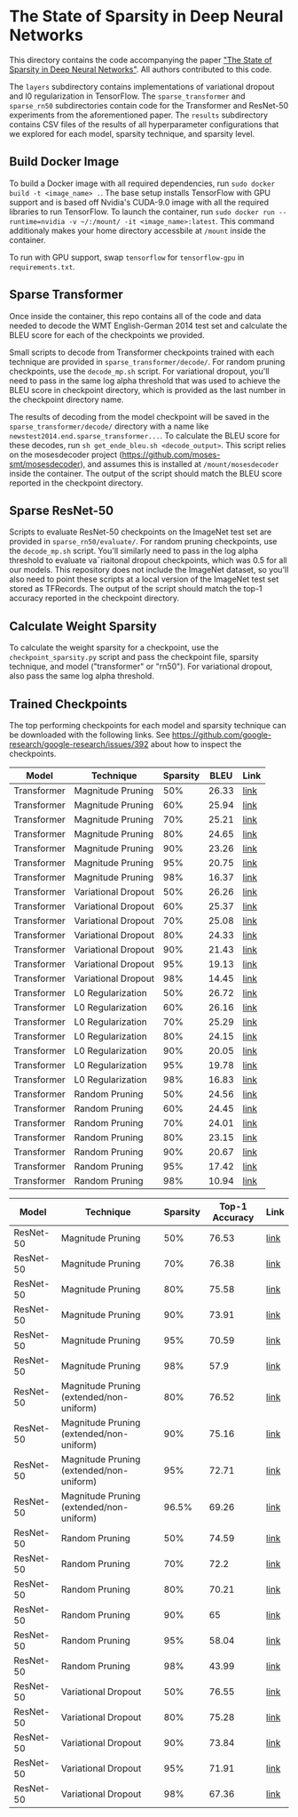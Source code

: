 # The State of Sparsity in Deep Neural Networks

This directory contains the code accompanying the paper ["The State of Sparsity in Deep Neural Networks"](https://arxiv.org/abs/1902.09574). All authors contributed to this code.

The `layers` subdirectory contains implementations of variational dropout and l0 regularization in TensorFlow. The `sparse_transformer` and `sparse_rn50` subdirectories contain code for the Transformer and ResNet-50 experiments from the aforementioned paper. The `results` subdirectory contains CSV files of the results of all hyperparameter configurations that we explored for each model, sparsity technique, and sparsity level.

## Build Docker Image

To build a Docker image with all required dependencies, run `sudo docker build -t <image_name> .`. The base setup installs TensorFlow with GPU support and is based off Nvidia's CUDA-9.0 image with all the required libraries to run TensorFlow. To launch the container, run `sudo docker run --runtime=nvidia -v ~/:/mount/ -it <image_name>:latest`. This command additionaly makes your home directory accessbile at `/mount` inside the container.

To run with GPU support, swap `tensorflow` for `tensorflow-gpu` in `requirements.txt`.

## Sparse Transformer

Once inside the container, this repo contains all of the code and data needed to decode the WMT English-German 2014 test set and calculate the BLEU score for each of the checkpoints we provided.

Small scripts to decode from Transformer checkpoints trained with each technique are provided in `sparse_transformer/decode/`. For random pruning checkpoints, use the `decode_mp.sh` script. For variational dropout, you'll need to pass in the same log alpha threshold that was used to achieve the BLEU score in checkpoint directory, which is provided as the last number in the checkpoint directory name.

The results of decoding from the model checkpoint will be saved in the `sparse_transformer/decode/` directory with a name like `newstest2014.end.sparse_transformer...`. To calculate the BLEU score for these decodes, run `sh get_ende_bleu.sh <decode_output>`. This script relies on the mosesdecoder project (https://github.com/moses-smt/mosesdecoder), and assumes this is installed at `/mount/mosesdecoder` inside the container. The output of the script should match the BLEU score reported in the checkpoint directory.

## Sparse ResNet-50

Scripts to evaluate ResNet-50 checkpoints on the ImageNet test set are provided in `sparse_rn50/evaluate/`. For random pruning checkpoints, use the `decode_mp.sh` script. You'll similarly need to pass in the log alpha threshold to evaluate va¯riaitonal dropout checkpoints, which was 0.5 for all our models. This repository does not include the ImageNet dataset, so you'll also need to point these scripts at a local version of the ImageNet test set stored as TFRecords. The output of the script should match the top-1 accuracy reported in the checkpoint directory.

## Calculate Weight Sparsity

To calculate the weight sparsity for a checkpoint, use the `checkpoint_sparsity.py` script and pass the checkpoint file, sparsity technique, and model ("transformer" or "rn50"). For variational dropout, also pass the same log alpha threshold.

## Trained Checkpoints

The top performing checkpoints for each model and sparsity technique can be downloaded with the following links. See https://github.com/google-research/google-research/issues/392 about how to inspect the checkpoints.

|    Model    |      Technique      | Sparsity |  BLEU |                                                                       Link                                                                      |
|-----------|-------------------|--------|-----|-----------------------------------------------------------------------------------------------------------------------------------------------|
| Transformer |  Magnitude Pruning  |    50%   | 26.33 |         [link](https://storage.googleapis.com/tsos/checkpoints/sparse_transformer/magnitude_pruning_0.5_100000_400000_10000_0.1_0.1.tar)        |
| Transformer |  Magnitude Pruning  |    60%   | 25.94 |         [link](https://storage.googleapis.com/tsos/checkpoints/sparse_transformer/magnitude_pruning_0.6_100000_400000_1000_0.1_0.1.tar)         |
| Transformer |  Magnitude Pruning  |    70%   | 25.21 |         [link](https://storage.googleapis.com/tsos/checkpoints/sparse_transformer/magnitude_pruning_0.7_100000_300000_1000_0.1_0.1.tar)         |
| Transformer |  Magnitude Pruning  |    80%   | 24.65 |         [link](https://storage.googleapis.com/tsos/checkpoints/sparse_transformer/magnitude_pruning_0.8_200000_400000_10000_0.0_0.1.tar)        |
| Transformer |  Magnitude Pruning  |    90%   | 23.26 |           [link](https://storage.googleapis.com/tsos/checkpoints/sparse_transformer/magnitude_pruning_0.9_0_400000_10000_0.0_0.1.tar)           |
| Transformer |  Magnitude Pruning  |    95%   | 20.75 |         [link](https://storage.googleapis.com/tsos/checkpoints/sparse_transformer/magnitude_pruning_0.95_100000_300000_1000_0.0_0.1.tar)        |
| Transformer |  Magnitude Pruning  |    98%   | 16.37 |           [link](https://storage.googleapis.com/tsos/checkpoints/sparse_transformer/magnitude_pruning_0.98_0_300000_1000_0.0_0.0.tar)           |
| Transformer | Variational Dropout |    50%   | 26.26 | [link](https://storage.googleapis.com/tsos/checkpoints/sparse_transformer/variational_dropout_0.5_cubic_400000_100000_2.22E-08_0.1_0.1_2.5.tar) |
| Transformer | Variational Dropout |    60%   | 25.37 |   [link](https://storage.googleapis.com/tsos/checkpoints/sparse_transformer/variational_dropout_0.6_linear_0_500000_2.22E-08_0.0_0.1_2.5.tar)   |
| Transformer | Variational Dropout |    70%   | 25.08 |   [link](https://storage.googleapis.com/tsos/checkpoints/sparse_transformer/variational_dropout_0.7_linear_0_500000_2.22E-08_0.0_0.0_1.5.tar)   |
| Transformer | Variational Dropout |    80%   | 24.33 |    [link](https://storage.googleapis.com/tsos/checkpoints/sparse_transformer/variational_dropout_0.8_cubic_0_300000_2.22E-08_0.0_0.1_1.5.tar)   |
| Transformer | Variational Dropout |    90%   | 21.43 |    [link](https://storage.googleapis.com/tsos/checkpoints/sparse_transformer/variational_dropout_0.9_cubic_0_200000_8.89E-08_0.0_0.1_2.5.tar)   |
| Transformer | Variational Dropout |    95%   | 19.13 |   [link](https://storage.googleapis.com/tsos/checkpoints/sparse_transformer/variational_dropout_0.95_cubic_0_200000_2.22E-07_0.0_0.0_2.5.tar)   |
| Transformer | Variational Dropout |    98%   | 14.45 |     [link](https://storage.googleapis.com/tsos/checkpoints/sparse_transformer/variational_dropout_0.98_linear_0_1_2.22E-07_0.0_0.1_2.0.tar)     |
| Transformer |  L0 Regularization  |    50%   | 26.72 |   [link](https://storage.googleapis.com/tsos/checkpoints/sparse_transformer/l0_regularization_0.5_cubic_100000_200000_0.000000289_0.0_0.1.tar)  |
| Transformer |  L0 Regularization  |    60%   | 26.16 |   [link](https://storage.googleapis.com/tsos/checkpoints/sparse_transformer/l0_regularization_0.6_cubic_200000_100000_0.000000778_0.0_0.0.tar)  |
| Transformer |  L0 Regularization  |    70%   | 25.29 |     [link](https://storage.googleapis.com/tsos/checkpoints/sparse_transformer/l0_regularization_0.7_cubic_0_100000_0.000000289_0.0_0.0.tar)     |
| Transformer |  L0 Regularization  |    80%   | 24.15 |     [link](https://storage.googleapis.com/tsos/checkpoints/sparse_transformer/l0_regularization_0.8_linear_0_100000_0.000000556_0.0_0.0.tar)    |
| Transformer |  L0 Regularization  |    90%   | 20.05 |   [link](https://storage.googleapis.com/tsos/checkpoints/sparse_transformer/l0_regularization_0.9_cubic_200000_100000_0.000002222_0.1_0.1.tar)  |
| Transformer |  L0 Regularization  |    95%   | 19.78 |     [link](https://storage.googleapis.com/tsos/checkpoints/sparse_transformer/l0_regularization_0.95_cubic_0_400000_0.000002222_0.0_0.0.tar)    |
| Transformer |  L0 Regularization  |    98%   | 16.83 |       [link](https://storage.googleapis.com/tsos/checkpoints/sparse_transformer/l0_regularization_0.98_linear_0_1_0.000002222_0.0_0.1.tar)      |
| Transformer |    Random Pruning   |    50%   | 24.56 |           [link](https://storage.googleapis.com/tsos/checkpoints/sparse_transformer/random_pruning_0.5_200000_500000_1000_0.0_0.1.tar)          |
| Transformer |    Random Pruning   |    60%   | 24.45 |             [link](https://storage.googleapis.com/tsos/checkpoints/sparse_transformer/random_pruning_0.6_0_300000_1000_0.0_0.1.tar)             |
| Transformer |    Random Pruning   |    70%   | 24.01 |             [link](https://storage.googleapis.com/tsos/checkpoints/sparse_transformer/random_pruning_0.7_0_400000_1000_0.0_0.1.tar)             |
| Transformer |    Random Pruning   |    80%   | 23.15 |             [link](https://storage.googleapis.com/tsos/checkpoints/sparse_transformer/random_pruning_0.8_0_300000_10000_0.0_0.1.tar)            |
| Transformer |    Random Pruning   |    90%   | 20.67 |             [link](https://storage.googleapis.com/tsos/checkpoints/sparse_transformer/random_pruning_0.9_0_100000_1000_0.0_0.1.tar)             |
| Transformer |    Random Pruning   |    95%   | 17.42 |             [link](https://storage.googleapis.com/tsos/checkpoints/sparse_transformer/random_pruning_0.95_0_100000_1000_0.0_0.0.tar)            |
| Transformer |    Random Pruning   |    98%   | 10.94 |             [link](https://storage.googleapis.com/tsos/checkpoints/sparse_transformer/random_pruning_0.98_0_100000_1000_0.0_0.0.tar)            |

|   Model   |                 Technique                | Sparsity | Top-1 Accuracy |                                                                 Link                                                                |
|---------|----------------------------------------|--------|--------------|-----------------------------------------------------------------------------------------------------------------------------------|
| ResNet-50 |             Magnitude Pruning            |    50%   |      76.53     |         [link](https://storage.googleapis.com/tsos/checkpoints/sparse_rn50/standard_threshold_0.5_40000_100000_2000_0.1.tar)        |
| ResNet-50 |             Magnitude Pruning            |    70%   |      76.38     |         [link](https://storage.googleapis.com/tsos/checkpoints/sparse_rn50/standard_threshold_0.7_40000_100000_4000_0.1.tar)        |
| ResNet-50 |             Magnitude Pruning            |    80%   |      75.58     |         [link](https://storage.googleapis.com/tsos/checkpoints/sparse_rn50/standard_threshold_0.8_40000_100000_2000_0.1.tar)        |
| ResNet-50 |             Magnitude Pruning            |    90%   |      73.91     |         [link](https://storage.googleapis.com/tsos/checkpoints/sparse_rn50/standard_threshold_0.9_40000_76000_2000_0.1.tar)         |
| ResNet-50 |             Magnitude Pruning            |    95%   |      70.59     |         [link](https://storage.googleapis.com/tsos/checkpoints/sparse_rn50/standard_threshold_0.95_40000_68000_2000_0.0.tar)        |
| ResNet-50 |             Magnitude Pruning            |    98%   |      57.9      |        [link](https://storage.googleapis.com/tsos/checkpoints/sparse_rn50/standard_threshold_0.98_40000_100000_2000_0.1.tar)        |
| ResNet-50 | Magnitude Pruning (extended/non-uniform) |    80%   |      76.52     |         [link](https://storage.googleapis.com/tsos/checkpoints/sparse_rn50/extended_threshold_0.8_12500_40000_2000_0.1.tar)         |
| ResNet-50 | Magnitude Pruning (extended/non-uniform) |    90%   |      75.16     |         [link](https://storage.googleapis.com/tsos/checkpoints/sparse_rn50/extended_threshold_0.91_12500_36000_2000_0.1.tar)        |
| ResNet-50 | Magnitude Pruning (extended/non-uniform) |    95%   |      72.71     |         [link](https://storage.googleapis.com/tsos/checkpoints/sparse_rn50/extended_threshold_0.96_7500_36000_1000_0.0.tar)         |
| ResNet-50 | Magnitude Pruning (extended/non-uniform) |   96.5%  |      69.26     |         [link](https://storage.googleapis.com/tsos/checkpoints/sparse_rn50/extended_threshold_0.98_12500_36000_500_0.0.tar)         |
| ResNet-50 |              Random Pruning              |    50%   |      74.59     |     [link](https://storage.googleapis.com/tsos/checkpoints/sparse_rn50/standard_random_cumulative_0.5_20000_40000_4000_0.1.tar)     |
| ResNet-50 |              Random Pruning              |    70%   |      72.2      |      [link](https://storage.googleapis.com/tsos/checkpoints/sparse_rn50/standard_random_cumulative_0.7_8000_40000_8000_0.1.tar)     |
| ResNet-50 |              Random Pruning              |    80%   |      70.21     |       [link](https://storage.googleapis.com/tsos/checkpoints/sparse_rn50/standard_random_cumulative_0.8_0_40000_8000_0.0.tar)       |
| ResNet-50 |              Random Pruning              |    90%   |       65       |       [link](https://storage.googleapis.com/tsos/checkpoints/sparse_rn50/standard_random_cumulative_0.9_0_40000_2000_0.0.tar)       |
| ResNet-50 |              Random Pruning              |    95%   |      58.04     |       [link](https://storage.googleapis.com/tsos/checkpoints/sparse_rn50/standard_random_cumulative_0.95_0_40000_2000_0.0.tar)      |
| ResNet-50 |              Random Pruning              |    98%   |      43.99     |     [link](https://storage.googleapis.com/tsos/checkpoints/sparse_rn50/standard_random_cumulative_0.98_20000_40000_8000_0.0.tar)    |
| ResNet-50 |            Variational Dropout           |    50%   |      76.55     |   [link](https://storage.googleapis.com/tsos/checkpoints/sparse_rn50/variational_dropout_0.5_8000_68000_7.80538368534e-09_0.1.tar)  |
| ResNet-50 |            Variational Dropout           |    80%   |      75.28     |  [link](https://storage.googleapis.com/tsos/checkpoints/sparse_rn50/variational_dropout_0.8_40000_68000_3.90269184267e-08_0.0.tar)  |
| ResNet-50 |            Variational Dropout           |    90%   |      73.84     |  [link](https://storage.googleapis.com/tsos/checkpoints/sparse_rn50/variational_dropout_0.9_20000_68000_7.80538368534e-08_0.0.tar)  |
| ResNet-50 |            Variational Dropout           |    95%   |      71.91     | [link](https://storage.googleapis.com/tsos/checkpoints/sparse_rn50/variational_dropout_0.95_40000_100000_3.90269184267e-07_0.1.tar) |
| ResNet-50 |            Variational Dropout           |    98%   |      67.36     |  [link](https://storage.googleapis.com/tsos/checkpoints/sparse_rn50/variational_dropout_0.98_8000_76000_7.80538368534e-07_0.1.tar)  |
